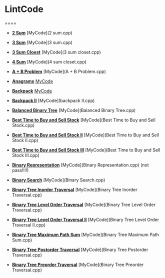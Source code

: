 # LintCode

====
+ [**2 Sum**](http://lintcode.com/en/problem/2-sum/)      [MyCode](2 sum.cpp)

+ [**3 Sum**](http://lintcode.com/en/problem/3-sum/)      [MyCode](3 sum.cpp)

+ [**3 Sum Cloest**](http://lintcode.com/en/problem/3-sum-closest/)   [MyCode](3 sum closet.cpp)

+ [**4 Sum**](http://lintcode.com/en/problem/4-sum/)       [MyCode](4 sum closet.cpp)

+ [**A + B Problem**](http://lintcode.com/en/problem/a-b-problem/)   [MyCode](A + B Problem.cpp)

+ [**Anagrams**](http://lintcode.com/en/problem/anagrams/)  [MyCode](anagrams.cpp)

+ [**Backpack**](http://lintcode.com/en/problem/backpack/)  [MyCode](backpack.cpp)

+ [**Backpack II**](http://lintcode.com/en/problem/backpack-ii/)  [MyCode](backpack II.cpp)

+ [**Balanced Binary Tree**](http://lintcode.com/en/problem/balanced-binary-tree/)  [MyCode](Balanced Binary Tree.cpp)

+ [**Best Time to Buy and Sell Stock**](http://lintcode.com/en/problem/best-time-to-buy-and-sell-stock/)  [MyCode](Best Time to Buy and Sell Stock.cpp)

+ [**Best Time to Buy and Sell Stock II**](http://lintcode.com/en/problem/best-time-to-buy-and-sell-stock-ii/)  [MyCode](Best Time to Buy and Sell Stock II.cpp)

+ [**Best Time to Buy and Sell Stock III**](http://lintcode.com/en/problem/best-time-to-buy-and-sell-stock-iii/)  [MyCode](Best Time to Buy and Sell Stock III.cpp)

+ [**Binary Representation**](http://lintcode.com/en/problem/binary-representation/)  [MyCode](Binary Representation.cpp)     (not pass!!!!)

+ [**Binary Search**](http://lintcode.com/en/problem/binary-search/)  [MyCode](Binary Search.cpp)

+ [**Binary Tree Inorder Traversal**](http://lintcode.com/en/problem/binary-tree-inorder-traversal/)  [MyCode](Binary Tree Inorder Traversal.cpp)

+ [**Binary Tree Level Order Traversal**](http://lintcode.com/en/problem/binary-tree-level-order-traversal/)  [MyCode](Binary Tree Level Order Traversal.cpp)

+ [**Binary Tree Level Order Traversal II**](http://lintcode.com/en/problem/binary-tree-level-order-traversal-ii/)  [MyCode](Binary Tree Level Order Traversal II.cpp)

+ [**Binary Tree Maximum Path Sum**](http://lintcode.com/en/problem/binary-tree-maximum-path-sum/)  [MyCode](Binary Tree Maximum Path Sum.cpp)

+ [**Binary Tree Postorder Traversal**](http://lintcode.com/en/problem/binary-tree-postorder-traversal/)  [MyCode](Binary Tree Postorder Traversal.cpp)

+ [**Binary Tree Preorder Traversal**](http://lintcode.com/en/problem/binary-tree-preorder-traversal/)  [MyCode](Binary Tree Preorder Traversal.cpp)
